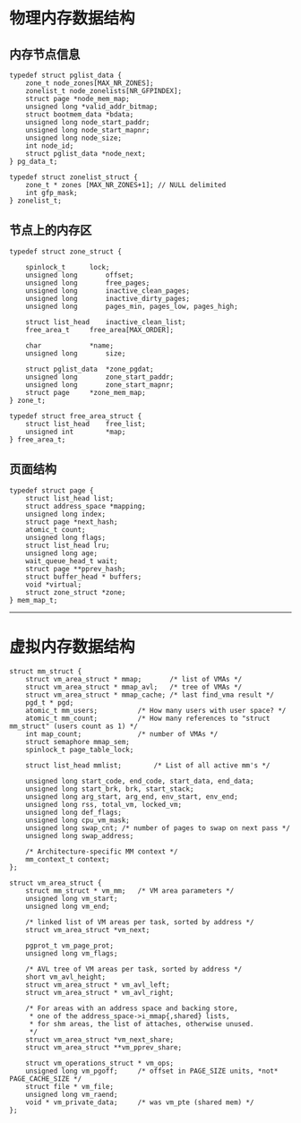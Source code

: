 # 物理内存数据结构

 ## 内存节点信息 
 	typedef struct pglist_data {
		zone_t node_zones[MAX_NR_ZONES];
		zonelist_t node_zonelists[NR_GFPINDEX];
		struct page *node_mem_map;
		unsigned long *valid_addr_bitmap;
		struct bootmem_data *bdata;
		unsigned long node_start_paddr;
		unsigned long node_start_mapnr;
		unsigned long node_size;
		int node_id;
		struct pglist_data *node_next;
	} pg_data_t;
	
 	typedef struct zonelist_struct {
		zone_t * zones [MAX_NR_ZONES+1]; // NULL delimited
		int gfp_mask;
	} zonelist_t;
		
## 节点上的内存区		
	typedef struct zone_struct {
	
		spinlock_t		lock;
		unsigned long		offset;
		unsigned long		free_pages;
		unsigned long		inactive_clean_pages;
		unsigned long		inactive_dirty_pages;
		unsigned long		pages_min, pages_low, pages_high;

		struct list_head	inactive_clean_list;
		free_area_t		free_area[MAX_ORDER];

		char			*name;
		unsigned long		size;

		struct pglist_data	*zone_pgdat;
		unsigned long		zone_start_paddr;
		unsigned long		zone_start_mapnr;
		struct page		*zone_mem_map;
	} zone_t;

	typedef struct free_area_struct {
		struct list_head	free_list;
		unsigned int		*map;
	} free_area_t;

## 页面结构
	typedef struct page {
		struct list_head list;
		struct address_space *mapping;
		unsigned long index;
		struct page *next_hash;
		atomic_t count;
		unsigned long flags;	
		struct list_head lru;
		unsigned long age;
		wait_queue_head_t wait;
		struct page **pprev_hash;
		struct buffer_head * buffers;
		void *virtual; 
		struct zone_struct *zone;
	} mem_map_t;
***

# 虚拟内存数据结构

	struct mm_struct {
		struct vm_area_struct * mmap;		/* list of VMAs */
		struct vm_area_struct * mmap_avl;	/* tree of VMAs */
		struct vm_area_struct * mmap_cache;	/* last find_vma result */
		pgd_t * pgd;
		atomic_t mm_users;			/* How many users with user space? */
		atomic_t mm_count;			/* How many references to "struct mm_struct" (users count as 1) */
		int map_count;				/* number of VMAs */
		struct semaphore mmap_sem;
		spinlock_t page_table_lock;

		struct list_head mmlist;		/* List of all active mm's */

		unsigned long start_code, end_code, start_data, end_data;
		unsigned long start_brk, brk, start_stack;
		unsigned long arg_start, arg_end, env_start, env_end;
		unsigned long rss, total_vm, locked_vm;
		unsigned long def_flags;
		unsigned long cpu_vm_mask;
		unsigned long swap_cnt;	/* number of pages to swap on next pass */
		unsigned long swap_address;	

		/* Architecture-specific MM context */
		mm_context_t context;
	};

	struct vm_area_struct {
		struct mm_struct * vm_mm;	/* VM area parameters */
		unsigned long vm_start;
		unsigned long vm_end;

		/* linked list of VM areas per task, sorted by address */
		struct vm_area_struct *vm_next;

		pgprot_t vm_page_prot;
		unsigned long vm_flags;

		/* AVL tree of VM areas per task, sorted by address */
		short vm_avl_height;
		struct vm_area_struct * vm_avl_left;
		struct vm_area_struct * vm_avl_right;

		/* For areas with an address space and backing store,
		 * one of the address_space->i_mmap{,shared} lists,
		 * for shm areas, the list of attaches, otherwise unused.
		 */
		struct vm_area_struct *vm_next_share;
		struct vm_area_struct **vm_pprev_share;

		struct vm_operations_struct * vm_ops;
		unsigned long vm_pgoff;		/* offset in PAGE_SIZE units, *not* PAGE_CACHE_SIZE */
		struct file * vm_file;
		unsigned long vm_raend;
		void * vm_private_data;		/* was vm_pte (shared mem) */
	};

